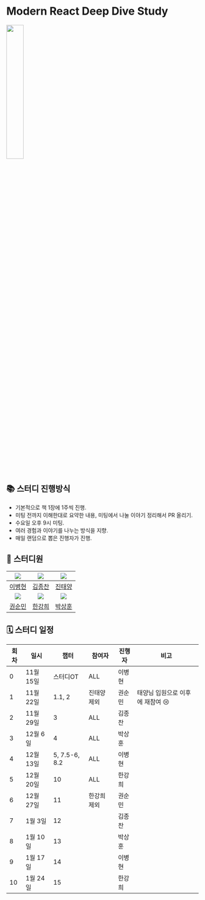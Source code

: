 # Modern React Deep Dive Study

<a href="https://product.kyobobook.co.kr/detail/S000210725203" target="_blank">
<img src="https://contents.kyobobook.co.kr/sih/fit-in/458x0/pdt/9791158394646.jpg" width="30%" />
</a>

## 📚 스터디 진행방식

- 기본적으로 책 1장에 1주씩 진행.
- 미팅 전까지 이해한대로 요약한 내용, 미팅에서 나눌 이야기 정리해서 PR 올리기.
- 수요일 오후 9시 미팅.
- 여러 경험과 이야기를 나누는 방식을 지향.
- 매일 랜덤으로 뽑은 진행자가 진행.

## 🐥 스터디원

| ![](https://github.com/Tolluset.png?size=150) | ![](https://github.com/kickbelldev.png?size=150) | ![](https://github.com/heli-os.png?size=150)  |
| :-------------------------------------------: | :----------------------------------------------: | :-------------------------------------------: |
|     [이병현](https://github.com/Tolluset)     |     [김종찬](https://github.com/kickbelldev)     |     [진태양](https://github.com/heli-os)      |
| ![](https://github.com/Ssoon-m.png?size=150)  |  ![](https://github.com/hanabcde2.png?size=150)  | ![](https://github.com/bigyou98.png?size=150) |
|     [권순민](https://github.com/Ssoon-m)      |      [한강희](https://github.com/hanabcde2)      |     [박상훈](https://github.com/bigyou98)     |

## 🗓 스터디 일정

| 회차 | 일시      | 챕터       | 참여자      | 진행자 | 비고                             |
| ---- | --------- | ---------- | ----------- | ------ | -------------------------------- |
| 0    | 11월 15일 | 스터디OT        | ALL         | 이병현 |                                  |
| 1    | 11월 22일 | 1.1, 2        | 진태양 제외    | 권순민 | 태양님 입원으로 이후에 재참여 😢 |
| 2    | 11월 29일 | 3             | ALL         | 김종찬 |                                  |
| 3    | 12월 6일  | 4             | ALL         | 박상훈 |                                  |
| 4    | 12월 13일 | 5, 7.5-6, 8.2 | ALL         | 이병현 |                                  |
| 5    | 12월 20일 | 10            | ALL         | 한강희 |                                  |
| 6    | 12월 27일 | 11            | 한강희 제외    | 권순민 |                                  |
| 7    | 1월 3일   | 12            |             | 김종찬 |                                  |
| 8    | 1월 10일  | 13            |             | 박상훈 |                                  |
| 9    | 1월 17일  | 14            |             | 이병현 |                                  |
| 10   | 1월 24일  | 15            |             | 한강희 |                                  |
